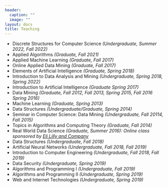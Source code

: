 ```yaml
---
header:
  caption: ""
  image: ""
layout: docs
title: Teaching 
---
```

 * Discrete Structures for Computer Science *(Undergraduate, Summer 2022, Fall 2022)*
 *  Applied Algorithms *(Graduate, Fall 2021)*
 *  Applied Machine Learning *(Graduate, Fall 2017)*
 *  Online Applied Data Mining *(Graduate, Fall 2017)*
 *  Elements of Artificial Intelligence *(Graduate, Spring 2018)*
 *  Introduction to Data Analysis and Mining *(Undergraduate, Spring 2018, Spring 2022)*
 *  Introduction to Artificial Intelligence *(Graduate Spring 2017)*
 *  Data Mining *(Graduate, Fall 2012, Fall 2013, Spring 2015, Fall 2016 Spring 2016)*
 *  Machine Learning *(Graduate, Spring 2013)*
 *  Data Structures *(Undergraduate/Graduate, Spring 2014)*
 *  Seminar in Computer Science: Data Mining *(Undergraduate, Fall 20114, Fall 2015)*
 *  Topics in Algorithms and Computing Theory *(Graduate, Fall 2014)*
 *  Real World Data Science *(Graduate, Summer 2016): Online class sponsored by [Eli Lilly and Company](https://www.lilly.com/)*
 *  Data Structures *(Undergraduate, Fall 2018)*
 *  Artificial Neural Networks *(Undergraduate, Fall 2018, Fall 2019)*
 *  Introduction to Computer Engineering *(Undergraduate, Fall 2018, Fall 2019)*
 *  Data Security *(Undergraduate, Spring 2019)*
 *  Algorithms and Programming I  *(Undergraduate, Fall 2019)*
 *  Algorithms and Programming II *(Undergraduate, Spring 2019)*
 *  Web and Internet Technologies *(Undergraduate, Spring 2019)*